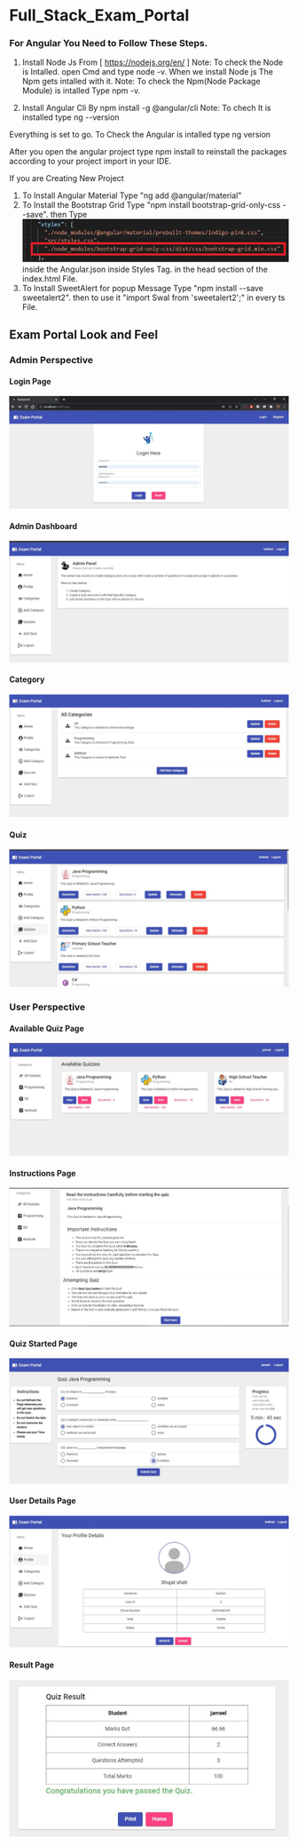 # Full_Stack_Exam_Portal

### For Angular You Need to Follow These Steps.

1. Install Node Js From [ https://nodejs.org/en/ ]
   Note: To check the Node is Intalled. open Cmd and type node -v.
   When we install Node js The Npm gets intalled with it.
   Note: To check the Npm(Node Package Module) is intalled Type npm -v.
   
2. Install Angular Cli By npm install -g @angular/cli
   Note: To chech It is installed type ng --version

Everything is set to go.
To Check the Angular is intalled type ng version

After you open the angular project type npm install to reinstall the packages according
to your project import in your IDE.

If you are Creating New Project

1. To Install Angular Material Type "ng add @angular/material"
2. To Install the Bootstrap Grid Type "npm install bootstrap-grid-only-css --save". then Type ![](Full_Stack_Exam_Portal/Images/link_.JPG) inside the Angular.json inside Styles Tag.
in the head section of the index.html File.
3. To Install SweetAlert for popup Message Type "npm install --save sweetalert2". then to use it "import Swal from 'sweetalert2';" in every ts File. 


## Exam Portal Look and Feel

### Admin Perspective
#### Login Page
![](Full_Stack_Exam_Portal/Images/Login.JPG)
#### Admin Dashboard
![](Full_Stack_Exam_Portal/Images/AdminDashboard.JPG)
#### Category
![](Full_Stack_Exam_Portal/Images/Cateogry.JPG)
#### Quiz
![](Full_Stack_Exam_Portal/Images/Quiz.JPG)

### User Perspective
#### Available Quiz Page
![](Full_Stack_Exam_Portal/Images/Avilable_Quiz.JPG)
#### Instructions Page
![](Full_Stack_Exam_Portal/Images/Instructions.JPG)
#### Quiz Started Page
![](Full_Stack_Exam_Portal/Images/QuizStart.JPG)
#### User Details Page
![](Full_Stack_Exam_Portal/Images/UserDetails.JPG)
#### Result Page
![](Full_Stack_Exam_Portal/Images/Result.JPG)
